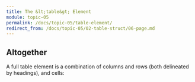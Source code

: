 ```yaml
---
title: The &lt;table&gt; Element
module: topic-05
permalink: /docs/topic-05/table-element/
redirect_from: /docs/topic-05/02-table-struct/06-page.md
---
```


<div class="divider-heading"></div>

## Altogether

A full table element is a combination of columns and rows (both delineated by headings), and cells:


<div class="codepen-embed">
  <p data-height="600" data-theme-id="30567" data-slug-hash="RLjgmO" data-default-tab="html,result" data-user="Media-Ed-Online" data-embed-version="2" data-pen-title="Topic-05: Tables, Pt. 1" class="codepen"></p>
</div>
